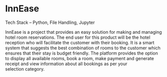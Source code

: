 # InnEase
Tech Stack – Python, File Handling, Jupyter 

InnEase is a project that provides an easy solution for making and managing hotel room reservations. The end user for this product will be the hotel reception who will facilitate the customer with their booking. It is a smart system that suggests the best combination of rooms to the customer which ensures that their stay is budget friendly. The platform provides the option to display all available rooms, book a room, make payment and generate receipt and view information about all bookings as per your selection category.
